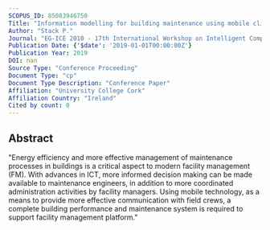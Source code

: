 ```yaml
---
SCOPUS_ID: 85083946750
Title: "Information modelling for building maintenance using mobile clients"
Author: "Stack P."
Journal: "EG-ICE 2010 - 17th International Workshop on Intelligent Computing in Engineering"
Publication Date: {'$date': '2019-01-01T00:00:00Z'}
Publication Year: 2019
DOI: nan
Source Type: "Conference Proceeding"
Document Type: "cp"
Document Type Description: "Conference Paper"
Affiliation: "University College Cork"
Affiliation Country: "Ireland"
Cited by count: 0
---
```


## Abstract
"Energy efficiency and more effective management of maintenance processes in buildings is a critical aspect to modern facility management (FM). With advances in ICT, more informed decision making can be made available to maintenance engineers, in addition to more coordinated administration activities by facility managers. Using mobile technology, as a means to provide more effective communication with field crews, a complete building performance and maintenance system is required to support facility management platform."

